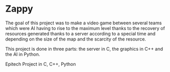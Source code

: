 # Zappy

The goal of this project was to make a video game between several teams which were AI having to rise to the maximum level thanks to the recovery of resources generated thanks to a server according to a special time and depending on the size of the map and the scarcity of the resource.

This project is done in three parts: the server in C, the graphics in C++ and the AI ​​in Python.

Epitech Project in C, C++, Python

